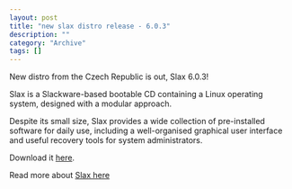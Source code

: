 ```yaml
--- 
layout: post 
title: "new slax distro release - 6.0.3"
description: ""
category: "Archive"
tags: []
---  
```

<p>New distro from the Czech Republic is out, Slax 6.0.3!</p> <p>Slax is a Slackware-based bootable CD containing a Linux operating system, designed with a modular approach.</p> <p>Despite its small size, Slax provides a wide collection of pre-installed software for daily use, including a well-organised graphical user interface and useful recovery tools for system administrators.</p>
<p>Download it <a href="http://www.slax.org/get_slax.php">here</a>.</p>
<p>Read more about <a href="http://www.slax.org/">Slax here</a></p>